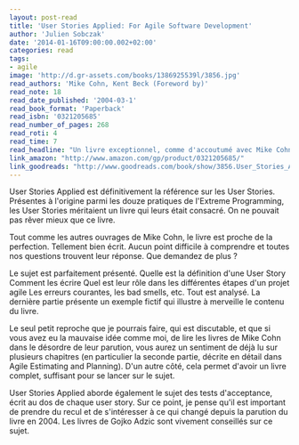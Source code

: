 ```yaml
---
layout: post-read
title: 'User Stories Applied: For Agile Software Development'
author: 'Julien Sobczak'
date: '2014-01-16T09:00:00.002+02:00'
categories: read
tags:
- agile
image: 'http://d.gr-assets.com/books/1386925539l/3856.jpg'
read_authors: 'Mike Cohn, Kent Beck (Foreword by)'
read_note: 18
read_date_published: '2004-03-1'
read_book_format: 'Paperback'
read_isbn: '0321205685'
read_number_of_pages: 268
read_roti: 4
read_time: 7
read_headline: "Un livre exceptionnel, comme d'accoutumé avec Mike Cohn. Si ce sujet vous intéresse, il ne faut pas hésiter un seul instant."
link_amazon: "http://www.amazon.com/gp/product/0321205685/"
link_goodreads: "http://www.goodreads.com/book/show/3856.User_Stories_Applied"
---
```



User Stories Applied est définitivement la référence sur les User Stories. Présentes à l'origine parmi les douze pratiques de l'Extreme Programming, les User Stories méritaient un livre qui leurs était consacré. On ne pouvait pas rêver mieux que ce livre.

Tout comme les autres ouvrages de Mike Cohn, le livre est proche de la perfection. Tellement bien écrit. Aucun point difficile à comprendre et toutes nos questions trouvent leur réponse. Que demandez de plus ?

Le sujet est parfaitement présenté. Quelle est la définition d'une User Story Comment les écrire Quel est leur rôle dans les différentes étapes d'un projet agile Les erreurs courantes, les bad smells, etc. Tout est analysé. La dernière partie présente un exemple fictif qui illustre à merveille le contenu du livre.

Le seul petit reproche que je pourrais faire, qui est discutable, et que si vous avez eu la mauvaise idée comme moi, de lire les livres de Mike Cohn dans le désordre de leur parution, vous aurez un sentiment de déjà lu sur plusieurs chapitres (en particulier la seconde partie, décrite en détail dans Agile Estimating and Planning). D'un autre côté, cela permet d'avoir un livre complet, suffisant pour se lancer sur le sujet.

User Stories Applied aborde également le sujet des tests d'acceptance, écrit au dos de chaque user story. Sur ce point, je pense qu'il est important de prendre du recul et de s'intéresser à ce qui changé depuis la parution du livre en 2004. Les livres de Gojko Adzic sont vivement conseillés sur ce sujet.

